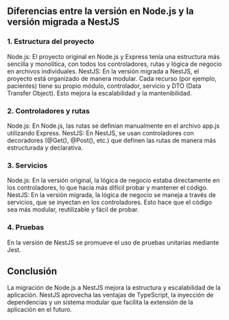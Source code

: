 ## Diferencias entre la versión en Node.js y la versión migrada a NestJS
### 1. Estructura del proyecto
Node.js: El proyecto original en Node.js y Express tenía una estructura más sencilla y monolítica, con todos los controladores, rutas y lógica de negocio en archivos individuales.
NestJS: En la versión migrada a NestJS, el proyecto está organizado de manera modular. Cada recurso (por ejemplo, pacientes) tiene su propio módulo, controlador, servicio y DTO (Data Transfer Object). Esto mejora la escalabilidad y la mantenibilidad.
### 2. Controladores y rutas
Node.js: En Node.js, las rutas se definían manualmente en el archivo app.js utilizando Express.
NestJS: En NestJS, se usan controladores con decoradores (@Get(), @Post(), etc.) que definen las rutas de manera más estructurada y declarativa.
### 3. Servicios
Node.js: En la versión original, la lógica de negocio estaba directamente en los controladores, lo que hacía más difícil probar y mantener el código.
NestJS: En la versión migrada, la lógica de negocio se maneja a través de servicios, que se inyectan en los controladores. Esto hace que el código sea más modular, reutilizable y fácil de probar.
### 4. Pruebas
En la versión de NestJS se promueve el uso de pruebas unitarias mediante Jest.
## Conclusión
La migración de Node.js a NestJS mejora la estructura y escalabilidad de la aplicación. NestJS aprovecha las ventajas de TypeScript, la inyección de dependencias y un sistema modular que facilita la extensión de la aplicación en el futuro.
